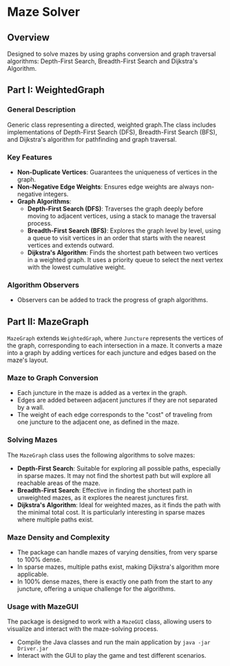 # Maze Solver

## Overview
 Designed to solve mazes by using graphs conversion and graph traversal algorithms: Depth-First Search, Breadth-First Search and Dijkstra's Algorithm.

## Part I: WeightedGraph

### General Description
Generic class representing a directed, weighted graph.The class includes implementations of Depth-First Search (DFS), Breadth-First Search (BFS), and Dijkstra's algorithm for pathfinding and graph traversal.

### Key Features
- **Non-Duplicate Vertices**: Guarantees the uniqueness of vertices in the graph.
- **Non-Negative Edge Weights**: Ensures edge weights are always non-negative integers.
- **Graph Algorithms**:
  - **Depth-First Search (DFS)**: Traverses the graph deeply before moving to adjacent vertices, using a stack to manage the traversal process.
  - **Breadth-First Search (BFS)**: Explores the graph level by level, using a queue to visit vertices in an order that starts with the nearest vertices and extends outward.
  - **Dijkstra's Algorithm**: Finds the shortest path between two vertices in a weighted graph. It uses a priority queue to select the next vertex with the lowest cumulative weight.

### Algorithm Observers
- Observers can be added to track the progress of graph algorithms.

## Part II: MazeGraph
`MazeGraph` extends `WeightedGraph`, where `Juncture` represents the vertices of the graph, corresponding to each intersection in a maze. It converts a maze into a graph by adding vertices for each juncture and edges based on the maze's layout.

### Maze to Graph Conversion
- Each juncture in the maze is added as a vertex in the graph.
- Edges are added between adjacent junctures if they are not separated by a wall.
- The weight of each edge corresponds to the "cost" of traveling from one juncture to the adjacent one, as defined in the maze.

### Solving Mazes
The `MazeGraph` class uses the following algorithms to solve mazes:
- **Depth-First Search**: Suitable for exploring all possible paths, especially in sparse mazes. It may not find the shortest path but will explore all reachable areas of the maze.
- **Breadth-First Search**: Effective in finding the shortest path in unweighted mazes, as it explores the nearest junctures first.
- **Dijkstra's Algorithm**: Ideal for weighted mazes, as it finds the path with the minimal total cost. It is particularly interesting in sparse mazes where multiple paths exist.

### Maze Density and Complexity
- The package can handle mazes of varying densities, from very sparse to 100% dense.
- In sparse mazes, multiple paths exist, making Dijkstra's algorithm more applicable.
- In 100% dense mazes, there is exactly one path from the start to any juncture, offering a unique challenge for the algorithms.

### Usage with MazeGUI
The package is designed to work with a `MazeGUI` class, allowing users to visualize and interact with the maze-solving process.
- Compile the Java classes and run the main application by `java -jar Driver.jar`
- Interact with the GUI to play the game and test different scenarios.
